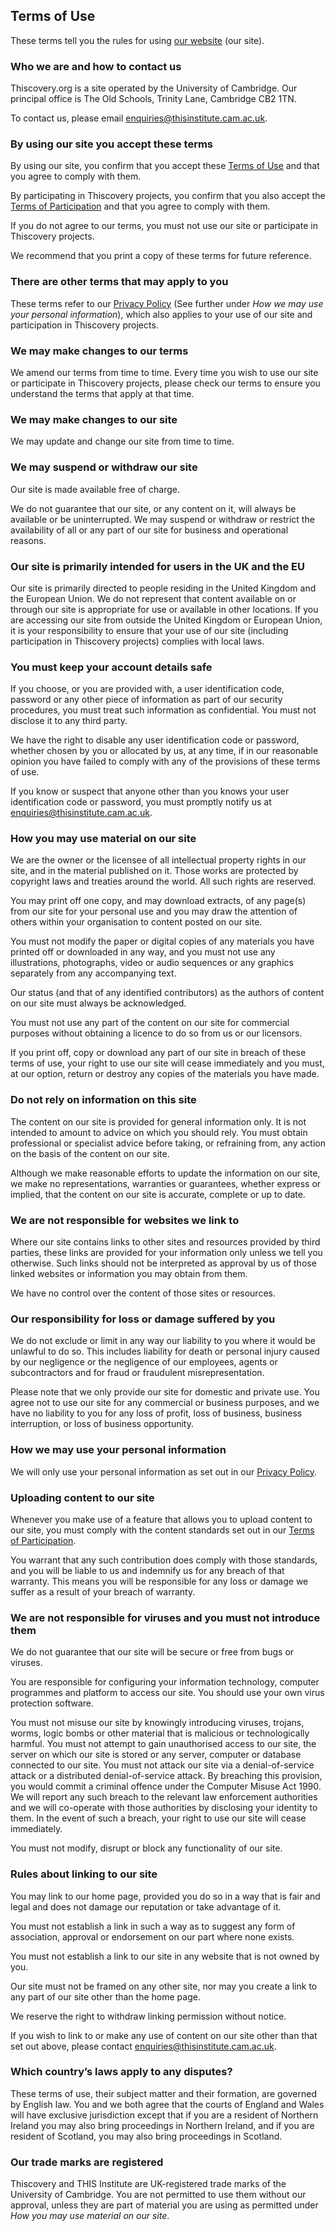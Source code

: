 Terms of Use
------------

These terms tell you the rules for using [our website](http://www.thiscovery.org) (our site).

### Who we are and how to contact us

Thiscovery.org is a site operated by the University of Cambridge. Our principal office is The Old Schools, Trinity Lane, Cambridge CB2 1TN.

To contact us, please email [enquiries@thisinstitute.cam.ac.uk](mailto:enquiries@thisinstitute.cam.ac.uk).

### By using our site you accept these terms

By using our site, you confirm that you accept these [Terms of Use](#use) and that you agree to comply with them.

By participating in Thiscovery projects, you confirm that you also accept the [Terms of Participation](#participation) and that you agree to comply with them.

If you do not agree to our terms, you must not use our site or participate in Thiscovery projects.

We recommend that you print a copy of these terms for future reference.

### There are other terms that may apply to you

These terms refer to our [Privacy Policy](#privacy-policy) (See further under _How we may use your personal information_), which also applies to your use of our site and participation in Thiscovery projects.

### We may make changes to our terms

We amend our terms from time to time. Every time you wish to use our site or participate in Thiscovery projects, please check our terms to ensure you understand the terms that apply at that time.

### We may make changes to our site

We may update and change our site from time to time.

### We may suspend or withdraw our site

Our site is made available free of charge.

We do not guarantee that our site, or any content on it, will always be available or be uninterrupted. We may suspend or withdraw or restrict the availability of all or any part of our site for business and operational reasons.

### Our site is primarily intended for users in the UK and the EU

Our site is primarily directed to people residing in the United Kingdom and the European Union. We do not represent that content available on or through our site is appropriate for use or available in other locations. If you are accessing our site from outside the United Kingdom or European Union, it is your responsibility to ensure that your use of our site (including participation in Thiscovery projects) complies with local laws.

### You must keep your account details safe

If you choose, or you are provided with, a user identification code, password or any other piece of information as part of our security procedures, you must treat such information as confidential. You must not disclose it to any third party.

We have the right to disable any user identification code or password, whether chosen by you or allocated by us, at any time, if in our reasonable opinion you have failed to comply with any of the provisions of these terms of use.

If you know or suspect that anyone other than you knows your user identification code or password, you must promptly notify us at [enquiries@thisinstitute.cam.ac.uk](mailto:enquiries@thisinstitute.cam.ac.uk).

### How you may use material on our site

We are the owner or the licensee of all intellectual property rights in our site, and in the material published on it. Those works are protected by copyright laws and treaties around the world. All such rights are reserved.

You may print off one copy, and may download extracts, of any page(s) from our site for your personal use and you may draw the attention of others within your organisation to content posted on our site.

You must not modify the paper or digital copies of any materials you have printed off or downloaded in any way, and you must not use any illustrations, photographs, video or audio sequences or any graphics separately from any accompanying text.

Our status (and that of any identified contributors) as the authors of content on our site must always be acknowledged.

You must not use any part of the content on our site for commercial purposes without obtaining a licence to do so from us or our licensors.

If you print off, copy or download any part of our site in breach of these terms of use, your right to use our site will cease immediately and you must, at our option, return or destroy any copies of the materials you have made.

### Do not rely on information on this site

The content on our site is provided for general information only. It is not intended to amount to advice on which you should rely. You must obtain professional or specialist advice before taking, or refraining from, any action on the basis of the content on our site.

Although we make reasonable efforts to update the information on our site, we make no representations, warranties or guarantees, whether express or implied, that the content on our site is accurate, complete or up to date.

### We are not responsible for websites we link to

Where our site contains links to other sites and resources provided by third parties, these links are provided for your information only unless we tell you otherwise. Such links should not be interpreted as approval by us of those linked websites or information you may obtain from them.

We have no control over the content of those sites or resources.

### Our responsibility for loss or damage suffered by you

We do not exclude or limit in any way our liability to you where it would be unlawful to do so. This includes liability for death or personal injury caused by our negligence or the negligence of our employees, agents or subcontractors and for fraud or fraudulent misrepresentation.

Please note that we only provide our site for domestic and private use. You agree not to use our site for any commercial or business purposes, and we have no liability to you for any loss of profit, loss of business, business interruption, or loss of business opportunity.

### How we may use your personal information

We will only use your personal information as set out in our [Privacy Policy](#privacy-policy).

### Uploading content to our site

Whenever you make use of a feature that allows you to upload content to our site, you must comply with the content standards set out in our [Terms of Participation](#participation).

You warrant that any such contribution does comply with those standards, and you will be liable to us and indemnify us for any breach of that warranty. This means you will be responsible for any loss or damage we suffer as a result of your breach of warranty.

### We are not responsible for viruses and you must not introduce them

We do not guarantee that our site will be secure or free from bugs or viruses.

You are responsible for configuring your information technology, computer programmes and platform to access our site. You should use your own virus protection software.

You must not misuse our site by knowingly introducing viruses, trojans, worms, logic bombs or other material that is malicious or technologically harmful. You must not attempt to gain unauthorised access to our site, the server on which our site is stored or any server, computer or database connected to our site. You must not attack our site via a denial-of-service attack or a distributed denial-of-service attack. By breaching this provision, you would commit a criminal offence under the Computer Misuse Act 1990. We will report any such breach to the relevant law enforcement authorities and we will co-operate with those authorities by disclosing your identity to them. In the event of such a breach, your right to use our site will cease immediately.

You must not modify, disrupt or block any functionality of our site.

### Rules about linking to our site

You may link to our home page, provided you do so in a way that is fair and legal and does not damage our reputation or take advantage of it.

You must not establish a link in such a way as to suggest any form of association, approval or endorsement on our part where none exists.

You must not establish a link to our site in any website that is not owned by you.

Our site must not be framed on any other site, nor may you create a link to any part of our site other than the home page.

We reserve the right to withdraw linking permission without notice.

If you wish to link to or make any use of content on our site other than that set out above, please contact [enquiries@thisinstitute.cam.ac.uk](mailto:enquiries@thisinstitute.cam.ac.uk).

### Which country’s laws apply to any disputes?

These terms of use, their subject matter and their formation, are governed by English law. You and we both agree that the courts of England and Wales will have exclusive jurisdiction except that if you are a resident of Northern Ireland you may also bring proceedings in Northern Ireland, and if you are resident of Scotland, you may also bring proceedings in Scotland.

### Our trade marks are registered

Thiscovery and THIS Institute are UK-registered trade marks of the University of Cambridge. You are not permitted to use them without our approval, unless they are part of material you are using as permitted under _How you may use material on our site_.